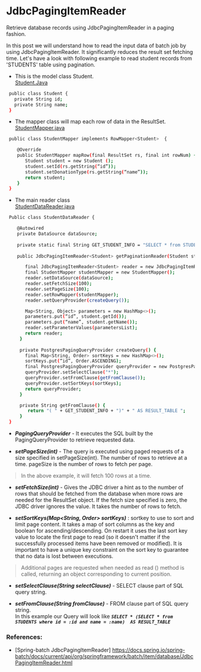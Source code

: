 # JdbcPagingItemReader
Retrieve database records using JdbcPagingItemReader in a paging fashion.

In this post we will understand how to read the input data of batch job by using JdbcPagingItemReader. It significantly reduces the result set fetching time. 
Let's have a look with following example to read student records from 'STUDENTS' table using pagination. 

- This is the model class Student.  
<ins>Student.Java</ins>

```sh
 public class Student {
   private String id;
   private String name;
 }

```


- The mapper class will map each row of data in the ResultSet.  
<ins>StudentMapper.java</ins>

```sh
 public class StudentMapper implements RowMapper<Student>  {

    @Override
    public StudentMapper mapRow(final ResultSet rs, final int rowNum) {
       Student student = new Student (); 
       student.setId(rs.getString(“id”));
       student.setDonationType(rs.getString(“name”));
       return student;
    }  
 }

```

- The main reader class  
<ins>StudentDataReader.java</ins>

```sh
 Public class StudentDataReader {

    @Autowired
    private DataSource dataSource;
        
    private static final String GET_STUDENT_INFO = "SELECT * from STUDENTS where id = :id and name = :name ";
        
    public JdbcPagingItemReader<Student> getPaginationReader(Student student) {

       final JdbcPagingItemReader<Student> reader = new JdbcPagingItemReader<>();
       final StudentMapper studentMapper = new StudentMapper();
       reader.setDataSource(dataSource);
       reader.setFetchSize(100);
       reader.setPageSize(100);
       reader.setRowMapper(studentMapper);
       reader.setQueryProvider(createQuery());

       Map<String, Object> parameters = new HashMap<>();
       parameters.put(“id”, student.getId());
       parameters.put(“name”, student.getName());
       reader.setParameterValues(parametersList);
       return reader;
     }
        
     private PostgresPagingQueryProvider createQuery() {
       final Map<String, Order> sortKeys = new HashMap<>();
       sortKeys.put(“id”, Order.ASCENDING);
       final PostgresPagingQueryProvider queryProvider = new PostgresPagingQueryProvider();
       queryProvider.setSelectClause("*");
       queryProvider.setFromClause(getFromClause());
       queryProvider.setSortKeys(sortKeys);
       return queryProvider;
     }

     private String getFromClause() {
        return "( " + GET_STUDENT_INFO + ")" + " AS RESULT_TABLE ";
     }
 }
```

* <b><i>PagingQueryProvider</i></b> - It executes the SQL built by the PagingQueryProvider to retrieve requested data.  
	
* <b><i>setPageSize(int)</i></b> - The query is executed using paged requests of a size specified in setPageSize(int). The number of rows to retrieve at a time. pageSize is the number of rows to fetch per page.  
> In the above example, it will fetch 100 rows at a time.  
	
* <b><i>setFetchSize(int)</i></b> - Gives the JDBC driver a hint as to the number of rows that should be fetched from the database when more rows are needed for the ResultSet object. If the fetch size specified is zero, the JDBC driver ignores the value. It takes the number of rows to fetch.  
	
* <b><i>setSortKeys(Map<String, Order> sortKeys)</i></b> : sortkey to use to sort and limit page content. It takes a map of sort columns as the key and boolean for ascending/descending. On restart it uses the last sort key value to locate the first page to read (so it doesn't matter if the successfully processed items have been removed or modified). It is important to have a unique key constraint on the sort key to guarantee that no data is lost between executions.  

> Additional pages are requested when needed as read () method is called, returning an object corresponding to current position.

* <b><i>setSelectClause(String selectClause)</i></b> - SELECT clause part of SQL query string.  
	
* <b><i>setFromClause(String fromClause)</i></b> - FROM clause part of SQL query string.  
In this example our Query will look like <b><i> `SELECT * (SELECT * from STUDENTS where id = :id and name = :name)  AS RESULT_TABLE` </i></b>  

### References:
* [Spring-batch JdbcPagingItemReader] https://docs.spring.io/spring-batch/docs/current/api/org/springframework/batch/item/database/JdbcPagingItemReader.html
	




